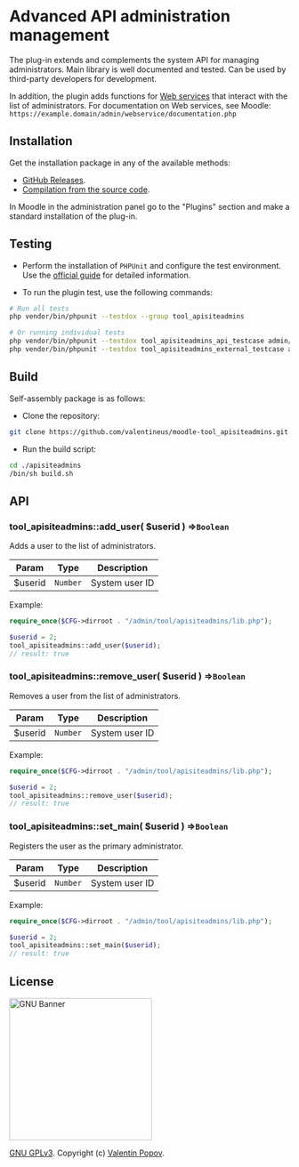 # Advanced API administration management

The plug-in extends and complements the system API for managing administrators.
Main library is well documented and tested.
Can be used by third-party developers for development.

In addition, the plugin adds functions for
[Web services](https://docs.moodle.org/dev/Web_services)
that interact with the list of administrators.
For documentation on Web services, see Moodle:
`https://example.domain/admin/webservice/documentation.php`

## Installation

Get the installation package in any of the available methods:

* [GitHub Releases](https://github.com/valentineus/moodle-tool_apisiteadmins/releases).
* [Compilation from the source code](#build).

In Moodle in the administration panel go to the "Plugins" section and make a
standard installation of the plug-in.

## Testing

* Perform the installation of `PHPUnit` and configure the test environment.
Use the
[official guide](https://docs.moodle.org/dev/PHPUnit#Installation_of_PHPUnit_via_Composer)
for detailed information.

* To run the plugin test, use the following commands:

```bash
# Run all tests
php vendor/bin/phpunit --testdox --group tool_apisiteadmins

# Or running individual tests
php vendor/bin/phpunit --testdox tool_apisiteadmins_api_testcase admin/tool/apisiteadmins/tests/api_test.php
php vendor/bin/phpunit --testdox tool_apisiteadmins_external_testcase admin/tool/apisiteadmins/tests/external_test.php
```

## Build

Self-assembly package is as follows:

* Clone the repository:

```bash
git clone https://github.com/valentineus/moodle-tool_apisiteadmins.git apisiteadmins
```

* Run the build script:

```bash
cd ./apisiteadmins
/bin/sh build.sh
```

## API

### tool_apisiteadmins::add_user( $userid ) ⇒`Boolean`

Adds a user to the list of administrators.

| Param | Type | Description |
| ------- | -------- | -------------- |
| $userid | `Number` | System user ID |

Example:

```php
require_once($CFG->dirroot . "/admin/tool/apisiteadmins/lib.php");

$userid = 2;
tool_apisiteadmins::add_user($userid);
// result: true
```

### tool_apisiteadmins::remove_user( $userid ) ⇒`Boolean`

Removes a user from the list of administrators.

| Param | Type | Description |
| ------- | -------- | -------------- |
| $userid | `Number` | System user ID |

Example:

```php
require_once($CFG->dirroot . "/admin/tool/apisiteadmins/lib.php");

$userid = 2;
tool_apisiteadmins::remove_user($userid);
// result: true
```

### tool_apisiteadmins::set_main( $userid ) ⇒`Boolean`

Registers the user as the primary administrator.

| Param | Type | Description |
| ------- | -------- | -------------- |
| $userid | `Number` | System user ID |

Example:

```php
require_once($CFG->dirroot . "/admin/tool/apisiteadmins/lib.php");

$userid = 2;
tool_apisiteadmins::set_main($userid);
// result: true
```

## License

<img height="256px" alt="GNU Banner" src="https://www.gnu.org/graphics/runfreegnu.png" />

[GNU GPLv3](LICENSE.txt).
Copyright (c)
[Valentin Popov](mailto:info@valentineus.link).
